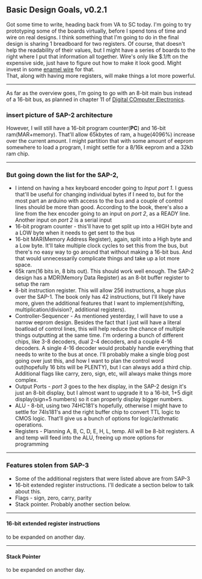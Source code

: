 ## Basic Design Goals, v0.2.1

Got some time to write, heading back from VA to SC today.  I'm going to try prototyping some of the boards virtually, before I spend tons of time and wire on real designs. I think something that I'm going to do in the final design is sharing 1 breadboard for two registers.  Of course, that doesn't help the readability of their values, but I might have a series of boards to the right where I put that information all together.  Wire's only like $.1/ft on the expensive side, just have to figure out how to make it look good.  Might invest in some [enamel wire](https://www.jameco.com/z/22MAG-1-2LB-Jameco-Valuepro-Magnet-Wire-22-AWG-Plain-Enamel-1-2-Lb-250-feet-approx-_2317887.html) for that.  
That, along with having more registers, will make things a lot more powerful.  

---
As far as the overview goes, I'm going to go with an 8-bit main bus instead of a 16-bit bus, as planned in chapter 11 of [Digital COmputer Electronics](https://thecodingchicken.com/chips/computer%20design/digital-computer-electronics-3rd-edition.pdf).

### insert picture of SAP-2 architecture

However, I will still have a 16-bit program counter(**PC**) and 16-bit ram(MAR+memory).  That'll allow 65kbytes of ram, a huge(4096%) increase over the current amount.  I might partition that with some amount of eeprom somewhere to load a program, I might settle for a 8/16k eeprom and a 32kb ram chip.


---

### But going down the list for the SAP-2, 
- I intend on having a hex keyboard encoder going to *Input port 1*.  I guess that'll be useful for changing individual bytes if I need to, but for the most part an arduino with access to the bus and a couple of control lines should be more than good.  According to the book, there's also a line from the hex encoder going to an input on *port 2*, as a READY line.  Another input on *port 2* is a serial input
- 16-bit program counter - this'll have to get split up into a HIGH byte and a LOW byte when it needs to get sent to the bus
- 16-bit MAR(Memory Address Register), again, split into a High byte and a Low byte.  It'll take multiple clock cycles to set this from the bus, but there's no easy way to go around that without making a 16-bit bus.  And that would unnecessarily complicate things and take up a lot more space.  
- 65k ram(16 bits in, 8 bits out).  This should work well enough.  The SAP-2 design has a MDR(Memory Data Register) as an 8-bt buffer register to setup the ram
- 8-bit instruction register.  This will allow 256 instructions, a huge plus over the SAP-1.  The book only has 42 instructions, but I'll likely have more, given the additional features that I want to implement(shifting, multiplication/division?, additional registers).  
- Controller-Sequencer - As mentioned yesterday, I will have to use a narrow eeprom design.  Besides the fact that I just will have a literal boatload of control lines, this will help reduce the chance of multiple things outputting at the same time.  I'm ordering a bunch of different chips, like 3-8 decoders, dual 2-4 decoders, and a couple 4-16 decoders.  A single 4-16 decoder would probably handle everything that needs to write to the bus at once.  I'll probably make a single blog post going over just this, and how I want to plan the control word out(hopefully 16 bits will be PLENTY), but I can always add a third chip.  Additional flags like carry, zero, sign, etc, will always make things more complex. 
- Output Ports - *port 3* goes to the hex display, in the SAP-2 design it's just an 8-bit display, but I almost want to upgrade it to a 16-bit, 1+5 digit display(sign+5 numbers) so it can properly display bigger numbers.  
- ALU - 8-bit, using two 74HC181's hopefully, otherwise I might have to settle for 74ls181's and the right buffer chip to convert TTL logic to CMOS logic.  That'll give us a bunch of options for logic/arithmatic operations.
- Registers - Planning A, B, C, D, E, H, L, temp.  All will be 8-bit registers.  A and temp will feed into the ALU, freeing up more options for programming

--- 
### Features stolen from SAP-3
- Some of the additional registers that were listed above are from SAP-3
- 16-bit extended register instructions.  I'll dedicate a section below to talk about this.  
- Flags - sign, zero, carry, parity
- Stack pointer.  Probably another section below.



---
#### 16-bit extended register instructions

to be expanded on another day.

---
#### Stack Pointer

to be expanded on another day.
